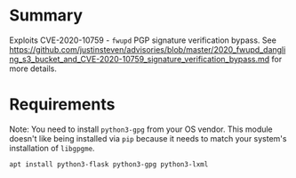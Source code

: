 # Summary

Exploits CVE-2020-10759 - `fwupd` PGP signature verification bypass. See
<https://github.com/justinsteven/advisories/blob/master/2020_fwupd_dangling_s3_bucket_and_CVE-2020-10759_signature_verification_bypass.md>
for more details.

# Requirements

Note: You need to install `python3-gpg` from your OS vendor. This module
doesn't like being installed via `pip` because it needs to match your system's
installation of `libgpgme`.

```
apt install python3-flask python3-gpg python3-lxml
```
